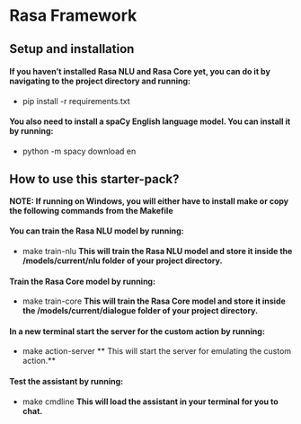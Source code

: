 # Rasa Framework

## Setup and installation
#### If you haven’t installed Rasa NLU and Rasa Core yet, you can do it by navigating to the project directory and running:
* pip install -r requirements.txt

#### You also need to install a spaCy English language model. You can install it by running:
* python -m spacy download en

## How to use this starter-pack?
**NOTE: If running on Windows, you will either have to install make or copy the following commands from the Makefile**
#### You can train the Rasa NLU model by running:
* make train-nlu
**This will train the Rasa NLU model and store it inside the /models/current/nlu folder of your project directory.**

#### Train the Rasa Core model by running:
* make train-core
**This will train the Rasa Core model and store it inside the /models/current/dialogue folder of your project directory.**

#### In a new terminal start the server for the custom action by running:
* make action-server
** This will start the server for emulating the custom action.**

#### Test the assistant by running:
* make cmdline
**This will load the assistant in your terminal for you to chat.**
